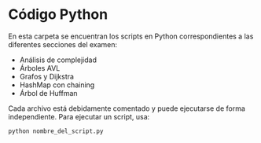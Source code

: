 # Código Python

En esta carpeta se encuentran los scripts en Python correspondientes a las diferentes secciones del examen:
- Análisis de complejidad
- Árboles AVL
- Grafos y Dijkstra
- HashMap con chaining
- Árbol de Huffman

Cada archivo está debidamente comentado y puede ejecutarse de forma independiente. Para ejecutar un script, usa:

```bash
python nombre_del_script.py
``` 